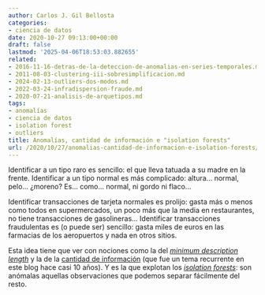 ```yaml
---
author: Carlos J. Gil Bellosta
categories:
- ciencia de datos
date: 2020-10-27 09:13:00+00:00
draft: false
lastmod: '2025-04-06T18:53:03.882655'
related:
- 2016-11-16-detras-de-la-deteccion-de-anomalias-en-series-temporales.md
- 2011-08-03-clustering-iii-sobresimplificacion.md
- 2024-02-13-outliers-dos-modos.md
- 2022-03-24-infradispersion-fraude.md
- 2020-07-21-analisis-de-arquetipos.md
tags:
- anomalías
- ciencia de datos
- isolation forest
- outliers
title: Anomalías, cantidad de información e "isolation forests"
url: /2020/10/27/anomalias-cantidad-de-informacion-e-isolation-forests/
---
```


Identificar a un tipo raro es sencillo: el que lleva tatuada a su madre en la frente. Identificar a un tipo normal es más complicado: altura... normal, pelo... ¿moreno? Es... como... normal, ni gordo ni flaco...

Identificar transacciones de tarjeta normales es prolijo: gasta más o menos como todos en supermercados, un poco más que la media en restaurantes, no tiene transacciones de gasolineras... Identificar transacciones fraudulentas es (o puede ser) sencillo: gasta miles de euros en las farmacias de los aeropuertos y nada en otros sitios.

Esta idea tiene que ver con nociones como la del _[minimum description length](https://en.wikipedia.org/wiki/Minimum_description_length)_ y la de la [cantidad de información](https://www.datanalytics.com/2011/09/22/anonimidad-y-cantidad-de-informacion/) (que fue un tema recurrente en este blog hace casi 10 años). Y es la que explotan los _[isolation forests](https://en.wikipedia.org/wiki/Isolation_forest)_: son anómalas aquellas observaciones que podemos separar fácilmente del resto.